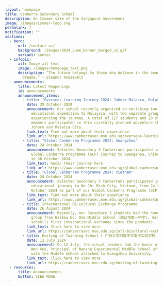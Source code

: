 ```yaml
---
layout: homepage
title: Canberra Secondary School
description: An Isomer site of the Singapore Government
image: /images/isomer-logo.svg
permalink: /
notification: ""
sections:
  - hero:
      url: /contact-us/
      background: /images/2024_June_banner_merged_v2.gif
      variant: center
  - infopic:
      alt: Image alt text
      image: /images/Homepage_text.png
      description: “The future belongs to those who believe in the beauty of their
        dreams.” - Eleanor Roosevelt
  - announcements:
      title: Latest Happenings
      id: announcements
      announcement_items:
        - title: "Overseas Learning Journey 2024: Johore-Malacca, Malaysia"
          date: 29 October 2024
          announcement: Our school recently organized an enriching two-day, one-night
            educational expedition to Malaysia, with two separate groups
            experiencing the journey. A total of 127 students and 20 staff
            members participated in this carefully planned adventure through
            Johore and Malacca City.
          link_text: Find out more about their experience
          link_url: https://www.canberrasec.moe.edu.sg/overseas-learning-journey-2024-malacca/
        - title: "Global Canberran Programme 2024: Guangzhou"
          date: 24 October 2024
          announcement: Selected Secondary 3 Canberrans participated in an enriching
            Global Canberra Programme (GCP) journey to Guangzhou, China from 24
            to 30 October 2024.
          link_text: Recap their journey here
          link_url: https://www.canberrasec.moe.edu.sg/global-canberran-programme-2024-guangzhou/
        - title: "Global Canberran Programme 2024: Vietnam"
          date: 24 October 2024
          announcement: Selected Secondary 3 Canberrans participated in an enriching
            educational journey to Ho Chi Minh City, Vietnam, from 24 to 29
            October 2024 as part of our Global Canberra Programme (GCP).
          link_text: Find out more about their experience
          link_url: https://www.canberrasec.moe.edu.sg/global-canberran-programme-2024-vietnam/
        - title: International Bi-cultural Exchange Programme
          date: 26 August 2024
          announcement: Recently, our Secondary 3 students had the honor of hosting a
            group from Haikou No. One Middle School (海口市第一中学), marking our
            school's first international exchange since the pandemic.
          link_text: Click here to view more
          link_url: https://canberrasec.moe.edu.sg/intl-bicultural-exchange-programme/
        - title: Hosting of Twinning School ( 广州大学附属中学南沙实验学校 ) Principal
          date: 12 July 2024
          announcement: On 12 July, the school leaders had the honor of hosting Mr. Chen
            Wen Xue, Principal of Nansha Experimental Middle School affiliated
            with the Middle School attached to Guangzhou University.
          link_text: Click here to view more
          link_url: https://canberrasec.moe.edu.sg/hosting-of-twinning-school-principal/
  - resources:
      title: Announcements
      button: VIEW MORE
---
```

